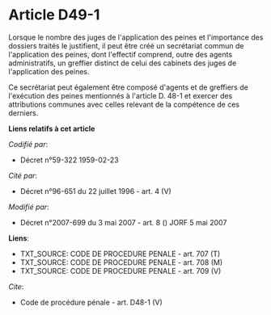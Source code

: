 # Article D49-1

Lorsque le nombre des juges de l'application des peines et l'importance des dossiers traités le justifient, il peut être créé
un secrétariat commun de l'application des peines, dont l'effectif comprend, outre des agents administratifs, un greffier
distinct de celui des cabinets des juges de l'application des peines. 

Ce secrétariat peut également être composé d'agents et de greffiers de l'exécution des peines mentionnés à l'article D. 48-1
et exercer des attributions communes avec celles relevant de la compétence de ces derniers.

**Liens relatifs à cet article**

_Codifié par_:

  - Décret n°59-322 1959-02-23

_Cité par_:

  - Décret n°96-651 du 22 juillet 1996 - art. 4 (V)

_Modifié par_:

  - Décret n°2007-699 du 3 mai 2007 - art. 8 () JORF 5 mai 2007

**Liens**:

  - TXT_SOURCE: CODE DE PROCEDURE PENALE - art. 707 (T)
  - TXT_SOURCE: CODE DE PROCEDURE PENALE - art. 708 (M)
  - TXT_SOURCE: CODE DE PROCEDURE PENALE - art. 709 (V)

_Cite_:

  - Code de procédure pénale - art. D48-1 (V)

